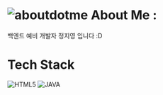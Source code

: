# ![aboutdotme](https://user-images.githubusercontent.com/115637423/210236214-f167a2bd-27d9-4892-8e73-67d88bf8879c.svg) About Me :
백엔드 예비 개발자 정지영 입니다 :D
 
 # Tech Stack
![HTML5](https://img.shields.io/badge/-HTML5-F05032?style=plastic&logo=html5&logoColor=ffffff)
![JAVA](https://img.shields.io/badge/-JAVA-FF9E0F??style=plastic&logo=java&logoColor=ffffff)
